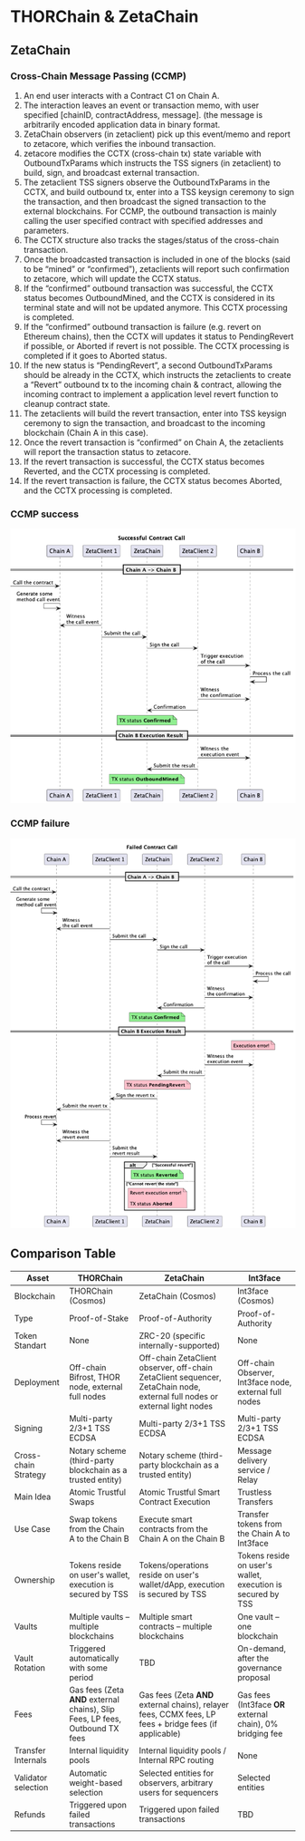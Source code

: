 # THORChain & ZetaChain

## ZetaChain

### Cross-Chain Message Passing (CCMP)

1. An end user interacts with a Contract C1 on Chain A.
2. The interaction leaves an event or transaction memo, with user specified [chainID,
   contractAddress, message]. (the message is arbitrarily encoded application
   data in binary format.
3. ZetaChain observers (in zetaclient) pick up this event/memo and report to
   zetacore, which verifies the inbound transaction.
4. zetacore modifies the CCTX (cross-chain tx) state variable with OutboundTxParams
   which instructs the TSS signers (in zetaclient) to build, sign, and broadcast
   external transaction.
5. The zetaclient TSS signers observe the OutboundTxParams in the CCTX, and
   build outbound tx, enter into a TSS keysign ceremony to sign the transaction,
   and then broadcast the signed transaction to the external blockchains. For
   CCMP, the outbound transaction is mainly calling the user specified contract
   with specified addresses and parameters.
6. The CCTX structure also tracks the stages/status of the cross-chain transaction.
7. Once the broadcasted transaction is included in one of the blocks (said to be
   “mined” or “confirmed”), zetaclients will report such confirmation to zetacore,
   which will update the CCTX status.
8. If the “confirmed” outbound transaction was successful, the CCTX status becomes OutboundMined, and the CCTX is
   considered in its terminal state and
   will not be updated anymore. This CCTX processing is completed.
9. If the “confirmed” outbound transaction is failure (e.g. revert on Ethereum
   chains), then the CCTX will updates it status to PendingRevert if possible, or
   Aborted if revert is not possible. The CCTX processing is completed if it
   goes to Aborted status.
10. If the new status is “PendingRevert”, a second OutboundTxParams should be
    already in the CCTX, which instructs the zetaclients to create a “Revert” outbound tx to the incoming chain &
    contract, allowing the incoming contract to
    implement a application level revert function to cleanup contract state.
11. The zetaclients will build the revert transaction, enter into TSS keysign ceremony to sign the transaction, and
    broadcast to the incoming blockchain (Chain
    A in this case).
12. Once the revert transaction is “confirmed” on Chain A, the zetaclients will
    report the transaction status to zetacore.
13. If the revert transaction is successful, the CCTX status becomes Reverted, and
    the CCTX processing is completed.
14. If the revert transaction is failure, the CCTX status becomes Aborted, and the
    CCTX processing is completed.

### CCMP success

![success](/img/comparisons/zetachain_success-Successful_Contract_Call.png)

### CCMP failure

![failure](/img/comparisons/zetachain_failure-Failed_Contract_Call.png)

## Comparison Table

| Asset                | THORChain                                                                     | ZetaChain                                                                                                                  | Int3face                                                    |
|----------------------|-------------------------------------------------------------------------------|----------------------------------------------------------------------------------------------------------------------------|-------------------------------------------------------------|
| Blockchain           | THORChain (Cosmos)                                                            | ZetaChain (Cosmos)                                                                                                         | Int3face (Cosmos)                                           |
| Type                 | Proof-of-Stake                                                                | Proof-of-Authority                                                                                                         | Proof-of-Authority                                          |
| Token Standart       | None                                                                          | ZRC-20 (specific internally-supported)                                                                                     | None                                                        |
| Deployment           | Off-chain Bifrost, THOR node, external full nodes                             | Off-chain ZetaClient observer, off-chain ZetaClient sequencer, ZetaChain node, external full nodes or external light nodes | Off-chain Observer, Int3face node, external full nodes      |
| Signing              | Multi-party 2/3+1 TSS ECDSA                                                   | Multi-party 2/3+1 TSS ECDSA                                                                                                | Multi-party 2/3+1 TSS ECDSA                                 |
| Cross-chain Strategy | Notary scheme (third-party blockchain as a trusted entity)                    | Notary scheme (third-party blockchain as a trusted entity)                                                                 | Message delivery service / Relay                            |
| Main Idea            | Atomic Trustful Swaps                                                         | Atomic Trustful Smart Contract Execution                                                                                   | Trustless Transfers                                         |
| Use Case             | Swap tokens from the Chain A to the Chain B                                   | Execute smart contracts from the Chain A on the Chain B                                                                    | Transfer tokens from the Chain A to Int3face                |
| Ownership            | Tokens reside on user's wallet, execution is secured by TSS                   | Tokens/operations reside on user's wallet/dApp, execution is secured by TSS                                                | Tokens reside on user's wallet, execution is secured by TSS |
| Vaults               | Multiple vaults – multiple blockchains                                        | Multiple smart contracts – multiple blockchains                                                                            | One vault – one blockchain                                  |
| Vault Rotation       | Triggered automatically with some period                                      | TBD                                                                                                                        | On-demand, after the governance proposal                    |
| Fees                 | Gas fees (Zeta **AND** external chains), Slip Fees, LP fees, Outbound TX fees | Gas fees (Zeta **AND** external chains), relayer fees, CCMX fees, LP fees + bridge fees (if applicable)                    | Gas fees (Int3face **OR** external chain), 0% bridging fee  |
| Transfer Internals   | Internal liquidity pools                                                      | Internal liquidity pools / Internal RPC routing                                                                            | None                                                        |
| Validator selection  | Automatic weight-based selection                                              | Selected entities for observers, arbitrary users for sequencers                                                            | Selected entities                                           |
| Refunds              | Triggered upon failed transactions                                            | Triggered upon failed transactions                                                                                         | TBD                                                         |